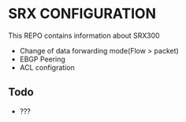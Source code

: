 SRX CONFIGURATION
=================

This REPO contains information about SRX300

- Change of data forwarding mode(Flow > packet)
- EBGP Peering
- ACL configration


Todo
---------
- ???

